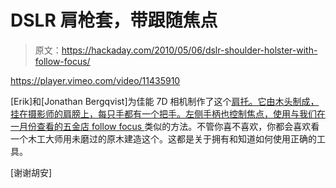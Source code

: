 # DSLR 肩枪套，带跟随焦点

> 原文：<https://hackaday.com/2010/05/06/dslr-shoulder-holster-with-follow-focus/>

<https://player.vimeo.com/video/11435910>

</div> <p>[Erik]和[Jonathan Bergqvist]为佳能 7D 相机制作了这个<a href="http://vimeo.com/11435910" target="_blank">肩托。它由木头制成，挂在摄影师的肩膀上，每只手都有一个把手。左侧手柄也控制焦点，使用与我们在一月份查看的</a><a href="http://hackaday.com/2010/01/22/hardware-store-follow-focus/">五金店 follow focus </a>类似的方法。不管你喜不喜欢，你都会喜欢看一个木工大师用未磨过的原木建造这个。这都是关于拥有和知道如何使用正确的工具。</p> <p>[谢谢胡安]</p> </body> </html>
